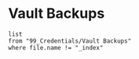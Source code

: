 # Vault Backups

```dataview
list
from "99_Credentials/Vault Backups"
where file.name != "_index"
```
